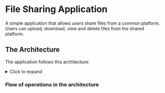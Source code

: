 # File Sharing Application

A simple application that allows users share files from a common platform. Users can upload, download, view and delete files from the shared platform.

## The Architecture

The application follows this architecture:
<!-- markdownlint-disable MD033 -->
<details>
    <summary>Click to expand</summary>
    ![document sharing application diagram](./architecture-diagram.png)
</details>
<!-- markdownlint-enable MD033 -->

### Flow of operations in the architecture
